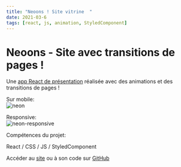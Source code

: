 ```yaml
---
title: "Neoons ! Site vitrine  "
date: 2021-03-6
tags: [react, js, animation, StyledComponent]
---
```


# Neoons - Site avec transitions de pages !

Une [app React de présentation](http://neoons.herokuapp.com/) réalisée avec des animations et des transitions de pages !

Sur mobile:  
<img src="{{ site.url }}{{ site.baseurl }}/images/neons/neon_phone.gif" alt="neon">

Responsive:  
<img src="{{ site.url }}{{ site.baseurl }}/images/neons/neon_responsive.gif" alt="neon-responsive">

Compétences du projet:

React / CSS / JS / StyledComponent

Accéder au [site](http://neoons.herokuapp.com/) ou à son code sur [GitHub](https://github.com/MassDo/capture)
